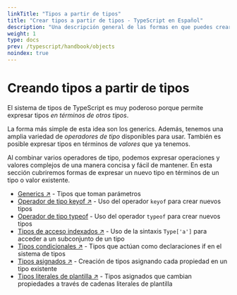 ```yaml
---
linkTitle: "Tipos a partir de tipos"
title: "Crear tipos a partir de tipos - TypeScript en Español"
description: "Una descripción general de las formas en que puedes crear más tipos a partir de tipos existentes."
weight: 1
type: docs
prev: /typescript/handbook/objects
noindex: true
---
```


# Creando tipos a partir de tipos

El sistema de tipos de TypeScript es muy poderoso porque permite expresar tipos *en términos de otros tipos*.

La forma más simple de esta idea son los generics. Además, tenemos una amplia variedad de *operadores de tipo* disponibles para usar.
También es posible expresar tipos en términos de *valores* que ya tenemos.

Al combinar varios operadores de tipo, podemos expresar operaciones y valores complejos de una manera concisa y fácil de mantener.
En esta sección cubriremos formas de expresar un nuevo tipo en términos de un tipo o valor existente.

- [Generics ↗](https://www.typescriptlang.org/docs/handbook/2/generics.html) - Tipos que toman parámetros
- [Operador de tipo keyof ↗](https://www.typescriptlang.org/docs/handbook/2/keyof-types.html) - Uso del operador `keyof` para crear nuevos tipos
- [Operador de tipo typeof](/typescript/handbook/manipulacion-tipos/operador-typeof) - Uso del operador `typeof` para crear nuevos tipos
- [Tipos de acceso indexados ↗](https://www.typescriptlang.org/docs/handbook/2/indexed-access-types.html) - Uso de la sintaxis `Type['a']` para acceder a un subconjunto de un tipo
- [Tipos condicionales ↗](https://www.typescriptlang.org/docs/handbook/2/conditional-types.html) - Tipos que actúan como declaraciones if en el sistema de tipos
- [Tipos asignados ↗](https://www.typescriptlang.org/docs/handbook/2/mapped-types.html) - Creación de tipos asignando cada propiedad en un tipo existente
- [Tipos literales de plantilla ↗](https://www.typescriptlang.org/docs/handbook/2/template-literal-types.html) - Tipos asignados que cambian propiedades a través de cadenas literales de plantilla

